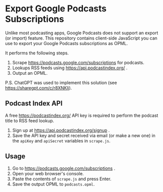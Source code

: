 # Export Google Podcasts Subscriptions

Unlike most podcasting apps, Google Podcasts does not support an export (or import) feature. This repository contains client-side JavaScript you can use to export your Google Podcasts subscriptions as OPML.

It performs the following steps.

1. Scrape https://podcasts.google.com/subscriptions for podcasts.
1. Lookups RSS feeds using https://api.podcastindex.org/ .
1. Output an OPML.

P.S. ChatGPT was used to implement this solution (see https://sharegpt.com/c/r8XNKlj).

## Podcast Index API

A free https://podcastindex.org/ API key is required to perform the podcast title to RSS feed lookup.

1. Sign up at https://api.podcastindex.org/signup .
1. Save the API key and secret received via email (or make a new one) in the `apiKey` and `apiSecret` variables in `scrape.js`.

## Usage

1. Go to https://podcasts.google.com/subscriptions .
1. Open your web browser's console.
1. Paste the contents of `scrape.js` and press Enter.
1. Save the output OPML to `podcasts.opml`.
